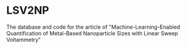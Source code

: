 # LSV2NP

The database and code for the article of "Machine-Learning-Enabled Quantification of Metal-Based Nanoparticle Sizes with Linear Sweep Voltammetry"
